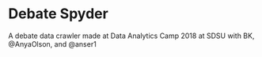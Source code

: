 # Debate Spyder
A debate data crawler made at Data Analytics Camp 2018 at SDSU with BK, @AnyaOlson, and @anser1
